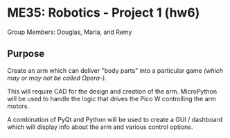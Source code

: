 # ME35: Robotics - Project 1 (hw6)
Group Members: Douglas, Maria, and Remy
## Purpose
Create an arm which can deliver "body parts" into a particular game _(which may or may not be called Opera-)_.

This will require CAD for the design and creation of the arm. MicroPython will be used to handle the logic that drives
the Pico W controlling the arm motors.

A combination of PyQt and Python will be used to create a GUI / dashboard which will display info about the arm and
various control options.
